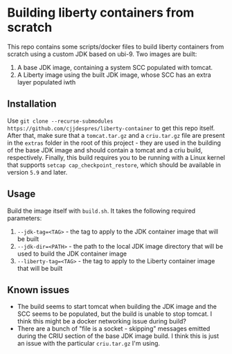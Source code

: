 # Building liberty containers from scratch

This repo contains some scripts/docker files to build liberty containers from scratch using a custom JDK based on ubi-9. Two images are built:

1. A base JDK image, containing a system SCC populated with tomcat.
2. A Liberty image using the built JDK image, whose SCC has an extra layer populated iwth

## Installation

Use `git clone --recurse-submodules https://github.com/cjjdespres/liberty-container` to get this repo itself. After that, make sure that a `tomcat.tar.gz` and a `criu.tar.gz` file are present in the `extras` folder in the root of this project - they are used in the building of the base JDK image and should contain a tomcat and a criu build, respectively. Finally, this build requires you to be running with a Linux kernel that supports `setcap cap_checkpoint_restore`, which should be available in version `5.9` and later.

## Usage

Build the image itself with `build.sh`. It takes the following required parameters:

1. `--jdk-tag=<TAG>` - the tag to apply to the JDK container image that will be built
2. `--jdk-dir=<PATH>` - the path to the local JDK image directory that will be used to build the JDK container image
3. `--liberty-tag=<TAG>` - the tag to apply to the Liberty container image that will be built

## Known issues

- The build seems to start tomcat when building the JDK image and the SCC seems
  to be populated, but the build is unable to stop tomcat. I think this might be
  a docker networking issue during build?
- There are a bunch of "file is a socket - skipping" messages emitted during the
  CRIU section of the base JDK image build. I think this is just an issue with
  the particular `criu.tar.gz` I'm using.
